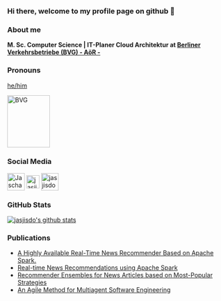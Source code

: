 ### Hi there, welcome to my profile page on github 👋

### About me

**M. Sc. Computer Science | IT-Planer Cloud Architektur at [Berliner Verkehrsbetriebe (BVG) - AöR -](https://www.bvg.de/en)**

### Pronouns

[he/him](https://pronoun.is/he)

<p align="left">
  <a href="https://www.bvg.de/en">
    <img alt="BVG" width="98" height="120" src="https://www.bvg.de/dam/jcr:ea2155cb-caeb-4e33-9ca2-3a6d85f4eedc/BVG_Herz_Gelb_RGB.svg">
  <a>
</p>

<!--
**jasjisdo/jasjisdo** is a ✨ _special_ ✨ repository because its `README.md` (this file) appears on your GitHub profile.

Here are some ideas to get you started:

- 🔭 I’m currently working on ...
- 🌱 I’m currently learning ...
- 👯 I’m looking to collaborate on ...
- 🤔 I’m looking for help with ...
- 💬 Ask me about ...
- 📫 How to reach me: ...
- 😄 Pronouns: ...
- ⚡ Fun fact: ...
-->

### Social Media

<a rel="me" href="https://mastodon.cloud/@JascharDomann" target="blank"><img align="center" src="https://mastodon.cloud/packs/media/images/logo-33a0fb4c065a0ccb90b51fcfdea6b3cf.svg" alt="JascharDomann" height="40"  /></a>
<a href="https://twitter.com/JascharDomann" target="blank"><img align="center" src="https://www.vectorlogo.zone/logos/twitter/twitter-official.svg" alt="jasjisdo" height="30"  /></a>
<a href="https://www.linkedin.com/in/jaschar-domann-m-sc-863809113/" target="blank"><img align="center" src="https://www.vectorlogo.zone/logos/linkedin/linkedin-tile.svg" alt="jasjisdo" height="40"/></a>

### GitHub Stats

[![jasjisdo's github stats](https://github-readme-stats.vercel.app/api?username=jasjisdo&theme=dark&show_icons=true&count_private=true)](https://github.com/jasjisdo)

### Publications

- [A Highly Available Real-Time News Recommender Based on Apache Spark.](https://link.springer.com/chapter/10.1007/978-3-319-65813-1_17)
- [Real-time News Recommendations using Apache Spark](http://ceur-ws.org/Vol-1609/16090628.pdf)
- [Recommender Ensembles for News Articles based on Most-Popular Strategies](http://ceur-ws.org/Vol-1609/16090657.pdf)
- [An Agile Method for Multiagent Software Engineering](https://www.sciencedirect.com/science/article/pii/S1877050914007133)
